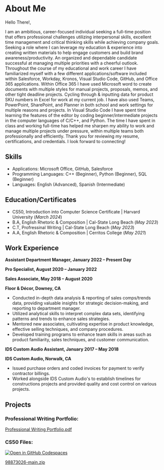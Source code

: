 # About Me   

Hello There!, 

I am an ambitious, career-focused individual  seeking a full-time position that offers professional challenges utilizing interpersonal skills, excellent time management and critical thinking skills while achieving company goals. Seeking a role where I can leverage my education & experience into creating written materials to help engage customers and build brand awareness/productivity. An organized and dependable candidate successful at managing multiple priorities with a cheerful outlook. 
Throughout the course of my educational and work career I have familiarized myself with a few different applications/software included within Salesforce, Workday, Kronos, Visual Studio Code, GitHub, and Office 365 applications. Within Office 365 I have used Microsoft word to create documents with multiple styles for manual projects, proposals, memos, and other tight deadline projects. Cycling through & inputting data for product SKU numbers in Excel for work at my current job. I have also used Teams, PowerPoint, SharePoint, and Planner in both school and work settings for multiple reasons and projects. In Visual Studio Code I have spent time learning the features of the editor by coding beginner/intermediate projects in the computer languages of C/C++, and Python. The time I have spent in class and working full-time has helped me sharpen my ability to work and manage multiple projects under pressure, within multiple teams both professionally and efficiently. Thank you for reviewing my resume, certifications, and credentials. I look forward to connecting!


## Skills 
-	Applications: Microsoft Office, GitHub, Salesforce
-	Programming Languages: C++ (Beginner), Python (Beginner), SQL (Beginner)
- Languages: English (Advanced), Spanish (Intermediate)


## Education/Certificates
- CS50, Introduction into Computer Science Certificate | Harvard University (_March 2024_)
- B.A, English Rhetoric & Composition | Cal-State Long Beach (_May 2023_)
- C.T, Profressinal Writing | Cal-State Long Beach (_May 2023_)									       		
- A.A, English Rhetoric & Composition	| Cerritos College (_May 2021_)
  
## Work Experience
**Assistant Department Manager,					    January 2022 – Present Day**

**Pro Specialist,							              August 2020 – January 2022**

**Sales Associate,							              May 2018 – August 2020**

**Floor & Décor,							                Downey, CA**

-	Conducted in-depth data analysis & reporting of sales comps/trends data, providing valuable insights for strategic decision-making, and reporting to department manager.
-	Utilized analytical skills to interpret complex data sets, identifying patterns and trends to enhance sales strategies.
-	Mentored new associates, cultivating expertise in product knowledge, effective selling techniques, and company procedures.
-	Developed training programs to enhance team skills in areas such as product familiarity, sales techniques, and customer communication.

**IDS Custom Audio Assistant, 					    January 2017 – May 2018**

**IDS Custom Audio,                        Norwalk, CA**

-	Issued purchase orders and coded invoices for payment to verify contractor billings.
-	Worked alongside IDS Custom Audio's to establish timelines for constructions projects and provided quality and cost control on various projects.


## Projects
### Professional Writing Portfolio:
[Professional Writing Portfolio.pdf](https://github.com/GersonE47/GersonE47.github.io/files/13925654/Professional.Writing.Portfolio.pdf)
### CS50 Files:
<a href='https://github.com/code50/98873026.git'><img src='https://github.com/codespaces/badge.svg' alt='Open in GitHub Codespaces' style='max-width: 100%;'></a>

[98873026-main.zip](https://github.com/GersonE47/GersonE47.github.io/files/13945044/98873026-main.zip)
